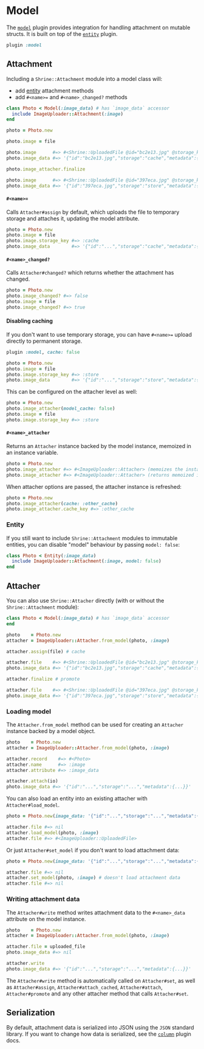 # Model

The [`model`][model] plugin provides integration for handling attachment on
mutable structs. It is built on top of the [`entity`][entity] plugin.

```rb
plugin :model
```

## Attachment

Including a `Shrine::Attachment` module into a model class will:

* add [entity] attachment methods
* add `#<name>=` and `#<name>_changed?` methods

```rb
class Photo < Model(:image_data) # has `image_data` accessor
  include ImageUploader::Attachment(:image)
end
```
```rb
photo = Photo.new

photo.image = file

photo.image      #=> #<Shrine::UploadedFile @id="bc2e13.jpg" @storage_key=:cache ...>
photo.image_data #=> '{"id":"bc2e13.jpg","storage":"cache","metadata":{...}}'

photo.image_attacher.finalize

photo.image      #=> #<Shrine::UploadedFile @id="397eca.jpg" @storage_key=:store ...>
photo.image_data #=> '{"id":"397eca.jpg","storage":"store","metadata":{...}}'
```

#### `#<name>=`

Calls `Attacher#assign` by default, which uploads the file to temporary storage
and attaches it, updating the model attribute.

```rb
photo = Photo.new
photo.image = file
photo.image.storage_key #=> :cache
photo.image_data        #=> '{"id":"...","storage":"cache","metadata":{...}}'
```

#### `#<name>_changed?`

Calls `Attacher#changed?` which returns whether the attachment has changed.

```rb
photo = Photo.new
photo.image_changed? #=> false
photo.image = file
photo.image_changed? #=> true
```

#### Disabling caching

If you don't want to use temporary storage, you can have `#<name>=` upload
directly to permanent storage.

```rb
plugin :model, cache: false
```
```rb
photo = Photo.new
photo.image = file
photo.image.storage_key #=> :store
photo.image_data        #=> '{"id":"...","storage":"store","metadata":{...}}'
```

This can be configured on the attacher level as well:

```rb
photo = Photo.new
photo.image_attacher(model_cache: false)
photo.image = file
photo.image.storage_key #=> :store
```

#### `#<name>_attacher`

Returns an `Attacher` instance backed by the model instance, memoized in an
instance variable.

```rb
photo = Photo.new
photo.image_attacher #=> #<ImageUploader::Attacher> (memoizes the instance)
photo.image_attacher #=> #<ImageUploader::Attacher> (returns memoized instance)
```

When attacher options are passed, the attacher instance is refreshed:

```rb
photo = Photo.new
photo.image_attacher(cache: :other_cache)
photo.image_attacher.cache_key #=> :other_cache
```

### Entity

If you still want to include `Shrine::Attachment` modules to immutable
entities, you can disable "model" behaviour by passing `model: false`:

```rb
class Photo < Entity(:image_data)
  include ImageUploader::Attachment(:image, model: false)
end
```

## Attacher

You can also use `Shrine::Attacher` directly (with or without the
`Shrine::Attachment` module):

```rb
class Photo < Model(:image_data) # has `image_data` accessor
end
```
```rb
photo    = Photo.new
attacher = ImageUploader::Attacher.from_model(photo, :image)

attacher.assign(file) # cache

attacher.file    #=> #<Shrine::UploadedFile @id="bc2e13.jpg" @storage_key=:cache ...>
photo.image_data #=> '{"id":"bc2e13.jpg","storage":"cache","metadata":{...}}'

attacher.finalize # promote

attacher.file    #=> #<Shrine::UploadedFile @id="397eca.jpg" @storage_key=:store ...>
photo.image_data #=> '{"id":"397eca.jpg","storage":"store","metadata":{...}}'
```

### Loading model

The `Attacher.from_model` method can be used for creating an `Attacher`
instance backed by a model object.

```rb
photo    = Photo.new
attacher = ImageUploader::Attacher.from_model(photo, :image)

attacher.record    #=> #<Photo>
attacher.name      #=> :image
attacher.attribute #=> :image_data

attacher.attach(io)
photo.image_data #=> '{"id":"...","storage":"...","metadata":{...}}'
```

You can also load an entity into an existing attacher with
`Attacher#load_model`.

```rb
photo = Photo.new(image_data: '{"id":"...","storage":"...","metadata":{...}}')

attacher.file #=> nil
attacher.load_model(photo, :image)
attacher.file #=> #<ImageUploader::UploadedFile>
```

Or just `Attacher#set_model` if you don't want to load attachment data:

```rb
photo = Photo.new(image_data: '{"id":"...","storage":"...","metadata":{...}}')

attacher.file #=> nil
attacher.set_model(photo, :image) # doesn't load attachment data
attacher.file #=> nil
```

### Writing attachment data

The `Attacher#write` method writes attachment data to the `#<name>_data`
attribute on the model instance.

```rb
photo    = Photo.new
attacher = ImageUploader::Attacher.from_model(photo, :image)

attacher.file = uploaded_file
photo.image_data #=> nil

attacher.write
photo.image_data #=> '{"id":"...","storage":"...","metadata":{...}}'
```

The `Attacher#write` method is automatically called on `Attacher#set`, as well
as `Attacher#assign`, `Attacher#attach_cached`, `Attacher#attach`,
`Attacher#promote` and any other attacher method that calls `Attacher#set`.

## Serialization

By default, attachment data is serialized into JSON using the `JSON` standard
library. If you want to change how data is serialized, see the
[`column`][column serializer] plugin docs.

[model]: /lib/shrine/plugins/model.rb
[entity]: /doc/plugins/entity.md#readme
[column serializer]: /doc/plugins/column.md#serializer
